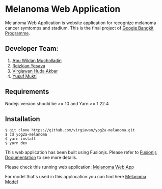 # Melanoma Web Application

Melanoma Web Application is website application for recognize melanoma cancer symtomps and stadium. This is the final project of [Google Bangkit Programme](https://events.withgoogle.com/bangkit/).

## Developer Team:
1. [Abu Wildan Mucholladin](https://github.com/abuwildanm)
2. [Reizkian Yesaya](https://github.com/reizkian)
3. [Virgiawan Huda Akbar](https://github.com/virgiawan)
4. [Yusuf Mukti](https://github.com/yusufmukti1209)

## Requirements
Nodejs version should be >= 10 and Yarn >= 1.22.4

## Installation
```
$ git clone https://github.com/virgiawan/yog2a-melanoma.git
$ cd yog2a-melanoma
$ yarn install
$ yarn dev
```

This web application has been built using Fusionjs. Please refer to [Fusionjs Documentation](https://fusionjs.com/docs/overview) to see more details.

Please check this running web application: [Melanoma Web App](http://34.101.76.215:8080/)

For model that's used in this applocation you can find here [Melanoma Model](https://github.com/virgiawan/yog2a-melanoma)
